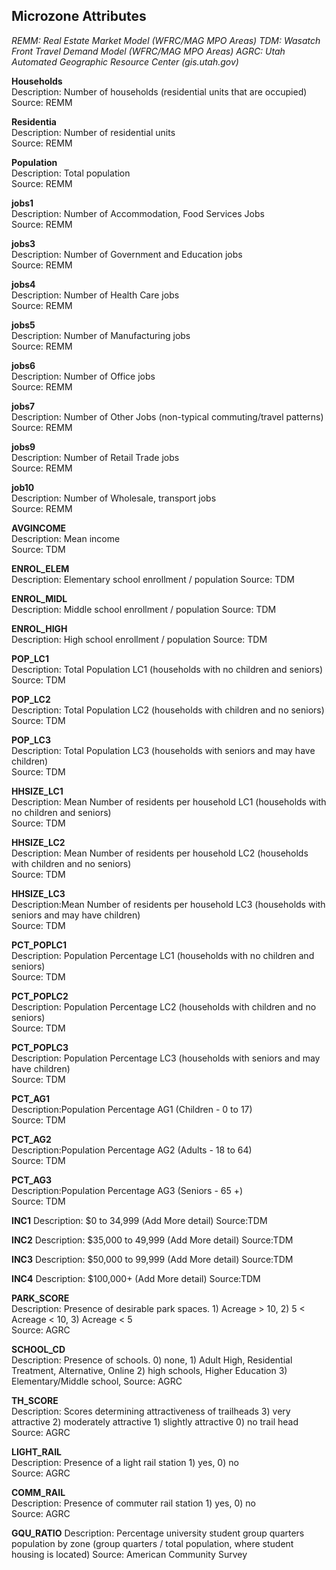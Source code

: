 ## Microzone Attributes

*REMM: Real Estate Market Model (WFRC/MAG MPO Areas) 
TDM: Wasatch Front Travel Demand Model (WFRC/MAG MPO Areas) 
AGRC: Utah Automated Geographic Resource Center (gis.utah.gov)*  

**Households**  
Description: Number of households (residential units that are occupied)  
Source: REMM  

**Residentia**  
Description: Number of residential units  
Source: REMM  

**Population**  
Description: Total population  
Source: REMM  

**jobs1**  
Description: Number of Accommodation, Food Services Jobs  
Source: REMM  

**jobs3**  
Description: Number of Government and Education jobs  
Source: REMM  

**jobs4**  
Description: Number of Health Care jobs  
Source: REMM  

**jobs5**  
Description: Number of Manufacturing jobs  
Source: REMM  

**jobs6**  
Description: Number of Office jobs  
Source: REMM  

**jobs7**  
Description: Number of Other Jobs (non-typical commuting/travel patterns) 
Source: REMM  

**jobs9**  
Description: Number of Retail Trade jobs  
Source: REMM  

**job10**  
Description: Number of Wholesale, transport jobs  
Source: REMM  

**AVGINCOME**  
Description: Mean income  
Source: TDM    

**ENROL_ELEM**  
Description: Elementary school enrollment / population
Source: TDM    

**ENROL_MIDL**  
Description: Middle school enrollment  / population
Source: TDM   

**ENROL_HIGH**  
Description: High school enrollment  / population
Source: TDM    

**POP_LC1**  
Description: Total Population LC1 (households with no children and seniors)  
Source: TDM  

**POP_LC2**  
Description: Total Population LC2 (households with children and no seniors)  
Source: TDM  

**POP_LC3**  
Description: Total Population LC3 (households with seniors and may have children)  
Source: TDM  

**HHSIZE_LC1**  
Description: Mean Number of residents per household LC1 (households with no children and seniors)  
Source: TDM  

**HHSIZE_LC2**   
Description: Mean Number of residents per household LC2 (households with children and no seniors)  
Source: TDM  

**HHSIZE_LC3**  
Description:Mean Number of residents per household LC3 (households with seniors and may have children)  
Source: TDM  

**PCT_POPLC1**  
Description: Population Percentage LC1 (households with no children and seniors)    
Source: TDM 

**PCT_POPLC2**  
Description: Population Percentage LC2 (households with children and no seniors)  
Source: TDM

**PCT_POPLC3**  
Description: Population Percentage LC3 (households with seniors and may have children)  
Source: TDM  

**PCT_AG1**  
Description:Population Percentage AG1 (Children - 0 to 17)  
Source: TDM  

**PCT_AG2**  
Description:Population Percentage AG2 (Adults - 18 to 64)  
Source: TDM  

**PCT_AG3**  
Description:Population Percentage AG3 (Seniors - 65 +)  
Source: TDM

**INC1**
Description: $0 to 34,999 (Add More detail)
Source:TDM

**INC2**
Description: $35,000 to 49,999 (Add More detail)
Source:TDM

**INC3**
Description: $50,000 to 99,999 (Add More detail)
Source:TDM

**INC4**
Description: $100,000+ (Add More detail)
Source:TDM

**PARK_SCORE**  
Description: Presence of desirable park spaces. 1) Acreage > 10, 2) 5 < Acreage < 10, 3)  Acreage < 5  
Source: AGRC   

**SCHOOL_CD**  
Description: Presence of schools. 0) none, 1) Adult High, Residential Treatment, Alternative, Online 2) high schools, Higher Education 3) Elementary/Middle school,
Source: AGRC  

**TH_SCORE**  
Description: Scores determining attractiveness of trailheads 3) very attractive 2) moderately attractive 1) slightly attractive 0) no trail head
Source: AGRC 

**LIGHT_RAIL**  
Description: Presence of a light rail station  1) yes, 0) no  
Source: AGRC  

**COMM_RAIL**  
Description: Presence of commuter rail station  1) yes, 0) no  
Source: AGRC

**GQU_RATIO**
Description: Percentage university student group quarters population by zone (group quarters / total population, where student housing is located)
Source: American Community Survey
